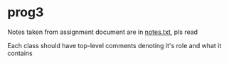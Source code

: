 # prog3

Notes taken from assignment document are in [notes.txt](notes.txt), pls read

Each class should have top-level comments denoting it's role and what it contains
